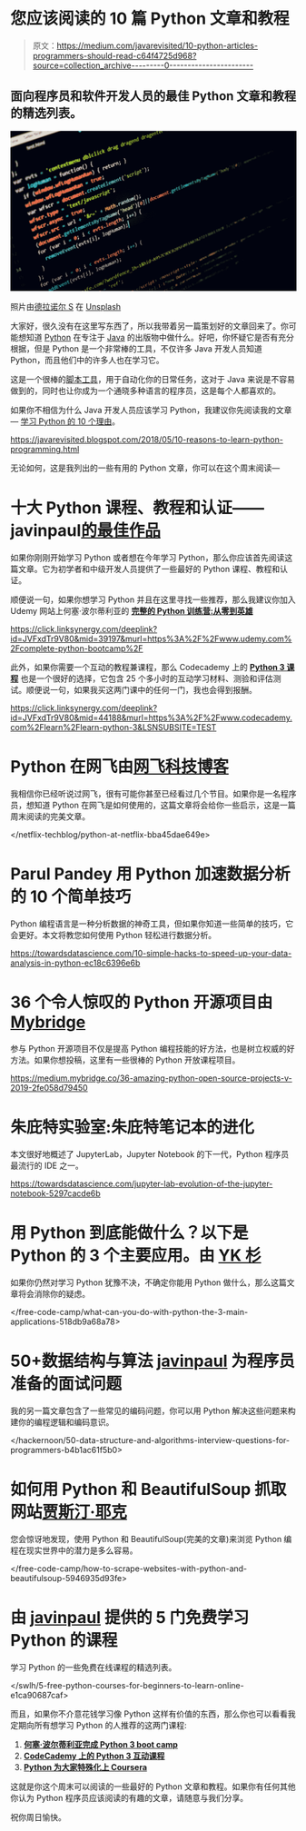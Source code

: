 # 您应该阅读的 10 篇 Python 文章和教程

> 原文：<https://medium.com/javarevisited/10-python-articles-programmers-should-read-c64f4725d968?source=collection_archive---------0----------------------->

## 面向程序员和软件开发人员的最佳 Python 文章和教程的精选列表。

![](img/e3db659cb76e0ba5126221371e1fd996.png)

照片由[德拉诺尔 S](https://unsplash.com/@dlanor_s?utm_source=medium&utm_medium=referral) 在 [Unsplash](https://unsplash.com?utm_source=medium&utm_medium=referral)

大家好，很久没有在这里写东西了，所以我带着另一篇策划好的文章回来了。你可能想知道 [Python](/javarevisited/10-best-python-3-courses-on-udemy-ddd4e3ec5dbf) 在专注于 [Java](/javarevisited/15-best-udemy-courses-programmers-can-buy-on-black-friday-and-cyber-monday-2020-a803874f41d9) 的出版物中做什么。好吧，你怀疑它是否有充分根据，但是 Python 是一个非常棒的工具，不仅许多 Java 开发人员知道 Python，而且他们中的许多人也在学习它。

这是一个很棒的[脚本工具](/javarevisited/10-best-java-development-tools-you-can-learn-66f7d4d837e6)，用于自动化你的日常任务，这对于 Java 来说是不容易做到的，同时也让你成为一个通晓多种语言的程序员，这是每个人都喜欢的。

如果你不相信为什么 Java 开发人员应该学习 Python，我建议你先阅读我的文章— [学习 Python 的 10 个理由](https://javarevisited.blogspot.com/2018/05/10-reasons-to-learn-python-programming.html)。

<https://javarevisited.blogspot.com/2018/05/10-reasons-to-learn-python-programming.html>  

无论如何，这是我列出的一些有用的 Python 文章，你可以在这个周末阅读—

# 十大 Python 课程、教程和认证——javinpaul[的最佳作品](https://medium.com/u/bb36d8439904?source=post_page-----c64f4725d968--------------------------------)

如果你刚刚开始学习 Python 或者想在今年学习 Python，那么你应该首先阅读这篇文章。它为初学者和中级开发人员提供了一些最好的 Python 课程、教程和认证。

  

顺便说一句，如果你想学习 Python 并且在这里寻找一些推荐，那么我建议你加入 Udemy 网站上何塞·波尔蒂利亚的 [**完整的 Python 训练营:从零到英雄**](https://click.linksynergy.com/deeplink?id=JVFxdTr9V80&mid=39197&murl=https%3A%2F%2Fwww.udemy.com%2Fcomplete-python-bootcamp%2F)

<https://click.linksynergy.com/deeplink?id=JVFxdTr9V80&mid=39197&murl=https%3A%2F%2Fwww.udemy.com%2Fcomplete-python-bootcamp%2F>  

此外，如果你需要一个互动的教程兼课程，那么 Codecademy 上的 [**Python 3 课程**](https://click.linksynergy.com/deeplink?id=JVFxdTr9V80&mid=44188&murl=https%3A%2F%2Fwww.codecademy.com%2Flearn%2Flearn-python-3&LSNSUBSITE=TEST) 也是一个很好的选择，它包含 25 个多小时的互动学习材料、测验和评估测试。顺便说一句，如果我买这两门课中的任何一门，我也会得到报酬。

<https://click.linksynergy.com/deeplink?id=JVFxdTr9V80&mid=44188&murl=https%3A%2F%2Fwww.codecademy.com%2Flearn%2Flearn-python-3&LSNSUBSITE=TEST>  

# Python 在网飞由[网飞科技博客](https://medium.com/u/c3aeaf49d8a4?source=post_page-----c64f4725d968--------------------------------)

我相信你已经听说过网飞，很有可能你甚至已经看过几个节目。如果你是一名程序员，想知道 Python 在网飞是如何使用的，这篇文章将会给你一些启示，这是一篇周末阅读的完美文章。

</netflix-techblog/python-at-netflix-bba45dae649e>  

# Parul Pandey 用 Python 加速数据分析的 10 个简单技巧

Python 编程语言是一种分析数据的神奇工具，但如果你知道一些简单的技巧，它会更好。本文将教您如何使用 Python 轻松进行数据分析。

<https://towardsdatascience.com/10-simple-hacks-to-speed-up-your-data-analysis-in-python-ec18c6396e6b>  

# 36 个令人惊叹的 Python 开源项目由 [Mybridge](https://medium.com/u/68abb2e6c9bb?source=post_page-----c64f4725d968--------------------------------)

参与 Python 开源项目不仅是提高 Python 编程技能的好方法，也是树立权威的好方法。如果你想投稿，这里有一些很棒的 Python 开放课程项目。

<https://medium.mybridge.co/36-amazing-python-open-source-projects-v-2019-2fe058d79450>  

# 朱庇特实验室:朱庇特笔记本的进化

本文很好地概述了 JupyterLab，Jupyter Notebook 的下一代，Python 程序员最流行的 IDE 之一。

<https://towardsdatascience.com/jupyter-lab-evolution-of-the-jupyter-notebook-5297cacde6b>  

# 用 Python 到底能做什么？以下是 Python 的 3 个主要应用。由 [YK 杉](https://medium.com/u/539e9e1c30df?source=post_page-----c64f4725d968--------------------------------)

如果你仍然对学习 Python 犹豫不决，不确定你能用 Python 做什么，那么这篇文章将会消除你的疑虑。

</free-code-camp/what-can-you-do-with-python-the-3-main-applications-518db9a68a78>  

# 50+数据结构与算法 [javinpaul](https://medium.com/u/bb36d8439904?source=post_page-----c64f4725d968--------------------------------) 为程序员准备的面试问题

我的另一篇文章包含了一些常见的编码问题，你可以用 Python 解决这些问题来构建你的编程逻辑和编码意识。

</hackernoon/50-data-structure-and-algorithms-interview-questions-for-programmers-b4b1ac61f5b0>  

# 如何用 Python 和 BeautifulSoup 抓取网站[贾斯汀·耶克](https://medium.com/u/bb0a08e70dc6?source=post_page-----c64f4725d968--------------------------------)

您会惊讶地发现，使用 Python 和 BeautifulSoup(完美的文章)来浏览 Python 编程在现实世界中的潜力是多么容易。

</free-code-camp/how-to-scrape-websites-with-python-and-beautifulsoup-5946935d93fe>  

# 由 [javinpaul](https://medium.com/u/bb36d8439904?source=post_page-----c64f4725d968--------------------------------) 提供的 5 门免费学习 Python 的课程

学习 Python 的一些免费在线课程的精选列表。

</swlh/5-free-python-courses-for-beginners-to-learn-online-e1ca90687caf>  

而且，如果你不介意花钱学习像 Python 这样有价值的东西，那么你也可以看看我定期向所有想学习 Python 的人推荐的这两门课程:

1.  [**何塞·波尔蒂利亚完成 Python 3 boot camp**](https://click.linksynergy.com/deeplink?id=JVFxdTr9V80&mid=39197&murl=https%3A%2F%2Fwww.udemy.com%2Fcomplete-python-bootcamp%2F)
2.  [**CodeCademy 上的 Python 3 互动课程**](https://click.linksynergy.com/deeplink?id=JVFxdTr9V80&mid=44188&murl=https%3A%2F%2Fwww.codecademy.com%2Flearn%2Flearn-python-3&LSNSUBSITE=TEST)
3.  [**Python 为大家特殊化上 Coursera**](https://coursera.pxf.io/c/3294490/1164545/14726?u=https%3A%2F%2Fwww.coursera.org%2Fspecializations%2Fpython)

这就是你这个周末可以阅读的一些最好的 Python 文章和教程。如果你有任何其他你认为 Python 程序员应该阅读的有趣的文章，请随意与我们分享。

祝你周日愉快。